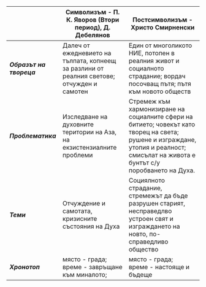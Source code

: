 |                    | Символизъм - П. К. Яворов (Втори период), Д. Дебелянов                                     | Постсимволизъм - Христо Смирненски                                                                                                                                                   |
|--------------------|--------------------------------------------------------------------------------------------|--------------------------------------------------------------------------------------------------------------------------------------------------------------------------------------|
| *<b>Образът на твореца</b>* | Далеч от ежедневието на тълпата, копнеещ за разлини от реалния светове; отчужден и самотен | Един от многоликото НИЕ, потопен в реалния живот и социалното страдание; вордач посочващ пътя; пътя към новото обществ                                                               |
| *<b>Проблематика</b>*       | Изследване на духовните територии на Аза, на екзистензиалните проблеми                     | Стремеж към хармонизиране на социалните сфери на битието; човекът като творец на света; рушене и изграждане, утопия и реалност; смисълат на живота е бунтът с/у поробването на Духа. |
| *<b>Теми</b>*               | Отчуждение и самотата, кризисните състояния на Духа                                        | Социялното страдание, стремежът да бъде разрушен старият, несправедлво устроен свят и изграждането на новто, по-справедливо общество                                                 |
| *<b>Хронотоп</b>*           | място - града;<br/> време - завръщане към миналото;                                             | място - града;<br/> време - настояще и бъдеще                                                                                                                                             |

